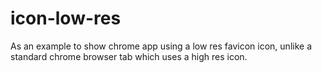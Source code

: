 # icon-low-res
As an example to show chrome app using a low res favicon icon, unlike a standard chrome browser tab which uses a high res icon.

